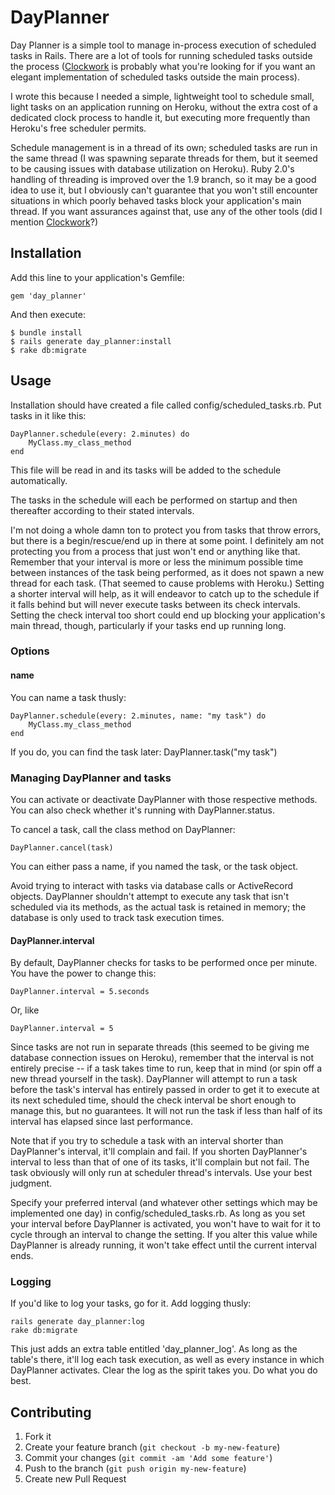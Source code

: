 # DayPlanner

Day Planner is a simple tool to manage in-process execution of scheduled tasks in Rails. There are a lot of tools for running scheduled tasks outside the process ([Clockwork](http://rubygems.org/gems/clockwork) is probably what you're looking for if you want an elegant implementation of scheduled tasks outside the main process).

I wrote this because I needed a simple, lightweight tool to schedule small, light tasks on an application running on Heroku, without the extra cost of a dedicated clock process to handle it, but executing more frequently than Heroku's free scheduler permits.

Schedule management is in a thread of its own; scheduled tasks are run in the same thread (I was spawning separate threads for them, but it seemed to be causing issues with database utilization on Heroku). Ruby 2.0's handling of threading is improved over the 1.9 branch, so it may be a good idea to use it, but I obviously can't guarantee that you won't still encounter situations in which poorly behaved tasks block your application's main thread. If you want assurances against that, use any of the other tools (did I mention [Clockwork](http://rubygems.org/gems/clockwork)?)

## Installation

Add this line to your application's Gemfile:

    gem 'day_planner'

And then execute:

    $ bundle install
    $ rails generate day_planner:install
    $ rake db:migrate

## Usage

Installation should have created a file called config/scheduled_tasks.rb. Put tasks in it like this:

    DayPlanner.schedule(every: 2.minutes) do
    	MyClass.my_class_method
    end

This file will be read in and its tasks will be added to the schedule automatically.

The tasks in the schedule will each be performed on startup and then thereafter according to their stated intervals.

I'm not doing a whole damn ton to protect you from tasks that throw errors, but there is a begin/rescue/end up in there at some point. I definitely am not protecting you from a process that just won't end or anything like that. Remember that your interval is more or less the minimum possible time between instances of the task being performed, as it does not spawn a new thread for each task. (That seemed to cause problems with Heroku.) Setting a shorter interval will help, as it will endeavor to catch up to the schedule if it falls behind but will never execute tasks between its check intervals. Setting the check interval too short could end up blocking your application's main thread, though, particularly if your tasks end up running long.

### Options

#### name

You can name a task thusly:

    DayPlanner.schedule(every: 2.minutes, name: "my task") do
        MyClass.my_class_method
    end

If you do, you can find the task later:
    DayPlanner.task("my task")

### Managing DayPlanner and tasks

You can activate or deactivate DayPlanner with those respective methods. You can also check whether it's running with DayPlanner.status.

To cancel a task, call the class method on DayPlanner:

    DayPlanner.cancel(task)

You can either pass a name, if you named the task, or the task object.

Avoid trying to interact with tasks via database calls or ActiveRecord objects. DayPlanner shouldn't attempt to execute any task that isn't scheduled via its methods, as the actual task is retained in memory; the database is only used to track task execution times.

#### DayPlanner.interval

By default, DayPlanner checks for tasks to be performed once per minute. You have the power to change this:

    DayPlanner.interval = 5.seconds

Or, like

    DayPlanner.interval = 5

Since tasks are not run in separate threads (this seemed to be giving me database connection issues on Heroku), remember that the interval is not entirely precise -- if a task takes time to run, keep that in mind (or spin off a new thread yourself in the task). DayPlanner will attempt to run a task before the task's interval has entirely passed in order to get it to execute at its next scheduled time, should the check interval be short enough to manage this, but no guarantees. It will not run the task if less than half of its interval has elapsed since last performance.

Note that if you try to schedule a task with an interval shorter than DayPlanner's interval, it'll complain and fail. If you shorten DayPlanner's interval to less than that of one of its tasks, it'll complain but not fail. The task obviously will only run at scheduler thread's intervals. Use your best judgment.

Specify your preferred interval (and whatever other settings which may be implemented one day) in config/scheduled_tasks.rb. As long as you set your interval before DayPlanner is activated, you won't have to wait for it to cycle through an interval to change the setting. If you alter this value while DayPlanner is already running, it won't take effect until the current interval ends.

### Logging

If you'd like to log your tasks, go for it. Add logging thusly:

    rails generate day_planner:log
    rake db:migrate

This just adds an extra table entitled 'day_planner_log'. As long as the table's there, it'll log each task execution, as well as every instance in which DayPlanner activates. Clear the log as the spirit takes you. Do what you do best.

## Contributing

1. Fork it
2. Create your feature branch (`git checkout -b my-new-feature`)
3. Commit your changes (`git commit -am 'Add some feature'`)
4. Push to the branch (`git push origin my-new-feature`)
5. Create new Pull Request
